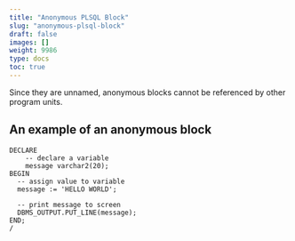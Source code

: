 ```yaml
---
title: "Anonymous PLSQL Block"
slug: "anonymous-plsql-block"
draft: false
images: []
weight: 9986
type: docs
toc: true
---
```


Since they are unnamed, anonymous blocks cannot be referenced by other program units.

## An example of an anonymous block
    DECLARE
        -- declare a variable
        message varchar2(20);
    BEGIN
      -- assign value to variable
      message := 'HELLO WORLD';

      -- print message to screen
      DBMS_OUTPUT.PUT_LINE(message);
    END;
    /

